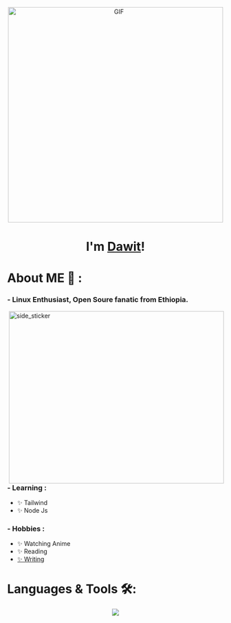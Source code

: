 <div align="center">
<img hight="400" width="500" alt="GIF" align="center" src="https://github.com/Dawit-Sh/Dawit-Sh/blob/main/1936.gif">
</div>
<h1 align="center">I'm <a href="https://dawit-sh.github.io/">Dawit</a>!</h1>

# About ME 💬 :


### - Linux Enthusiast, Open Soure fanatic from Ethiopia.

<img align="right" width=500px height=400px alt="side_sticker" src="https://media.giphy.com/media/v1.Y2lkPTc5MGI3NjExZHVsZDFmZnplYnRwdHNjZGw5eGVwZ3gxdmszZWxjY3E5bmdla3htaSZlcD12MV9pbnRlcm5hbF9naWZfYnlfaWQmY3Q9cw/vCQFl7NRAsrn3GREP2/giphy.gif">

### - Learning :
- ✨ Tailwind
- ✨ Node Js

### - Hobbies : 
- ✨ Watching Anime
- ✨ Reading
- <a href="https://dawit-sh.github.io/CupofteaV2">✨ Writing</a> 

# Languages & Tools 🛠:
<p>
  <!--<img align="left" width="490" height="165" src="https://github-readme-stats.vercel.app/api?username=Dawit-Sh&show_icons=true&hide_border=false&line_height=20&title_color=f69673&icon_color=1b93c9&show_owner=true"/>-->
  
  <p align="center">
  <a href="https://skillicons.dev">
    <img src="https://skillicons.dev/icons?i=git,vim,github,linux,html,css,js,md,bash" />
  </a>
</p>






